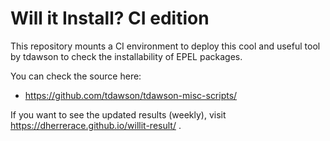 # Will it Install? CI edition

This repository mounts a CI environment to deploy this cool and useful tool by tdawson to check the installability of EPEL packages.

You can check the source here:

* https://github.com/tdawson/tdawson-misc-scripts/

If you want to see the updated results (weekly), visit https://dherrerace.github.io/willit-result/ .